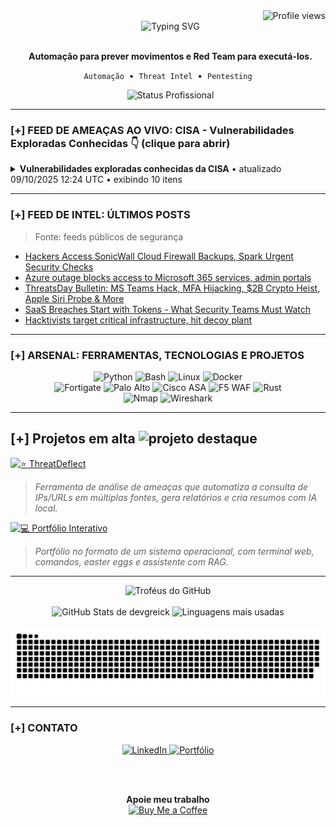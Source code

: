 <div align="right">
  <img src="https://komarev.com/ghpvc/?username=DevGreick&label=Profile%20views&color=0e75b6&style=flat" alt="Profile views" />
</div>
<div align="center">
  <img src="https://readme-typing-svg.herokuapp.com?font=Arial&size=25&pause=1000&color=00FF7F&center=true&vCenter=true&width=520&lines=Ola...;BEM-VINDO." alt="Typing SVG" />
</div>

<div align="center">
  <p>
    <strong>Automação para prever movimentos e Red Team para executá-los.</strong>
  </p>
  <p>
    <code>Automação</code> &nbsp;•&nbsp; <code>Threat Intel</code> &nbsp;•&nbsp; <code>Pentesting</code>
  </p>
  <img src="https://img.shields.io/badge/STATUS-Ativo_na_NTT_DATA-0e75b6?style=for-the-badge" alt="Status Profissional"/>

</div>

---

### [+] FEED DE AMEAÇAS AO VIVO: CISA - Vulnerabilidades Exploradas Conhecidas 👇 (clique para abrir)



  <!-- CVE-LIST:START -->
<details>
<summary><strong>Vulnerabilidades exploradas conhecidas da CISA</strong>  •  atualizado 09/10/2025 12:24 UTC  •  exibindo 10 itens</summary>

> Fonte: CISA Known Exploited Vulnerabilities

- **CVE-2025-27915** - Synacor Zimbra Collaboration Suite (ZCS) Cross-site Scripting Vulnerability  
  Fornecedor: Synacor | Produto: Zimbra Collaboration Suite (ZCS) | Adicionado: 2025-10-07  
  Synacor Zimbra Collaboration Suite (ZCS) contains a cross-site scripting vulnerability that exists in the Classic Web Client due to insufficient sanitization of HTML content in ICS files. When a user views an e-mail message containing a malicious ICS entry, its embedded JavaScript executes via an ontoggle event inside a tag. This allows an attacker to run arbitrary JavaScript within the victim's session, potentially leading to unauthorized actions such as setting e-mail filters to redirect messages to an attacker-controlled address. As a result, an attacker can perform unauthorized actions on the victim's account, including e-mail redirection and data exfiltration.  
  Ação requerida: Apply mitigations per vendor instructions, follow applicable BOD 22-01 guidance for cloud services, or discontinue use of the product if mitigations are unavailable.

- **CVE-2021-22555** - Linux Kernel Heap Out-of-Bounds Write Vulnerability  
  Fornecedor: Linux | Produto: Kernel | Adicionado: 2025-10-06  
  Linux Kernel contains a heap out-of-bounds write vulnerability that could allow an attacker to gain privileges or cause a DoS (via heap memory corruption) through user name space.  
  Ação requerida: Apply mitigations per vendor instructions, follow applicable BOD 22-01 guidance for cloud services, or discontinue use of the product if mitigations are unavailable.

- **CVE-2010-3962** - Microsoft Internet Explorer Uninitialized Memory Corruption Vulnerability  
  Fornecedor: Microsoft | Produto: Internet Explorer | Adicionado: 2025-10-06  
  Microsoft Internet Explorer contains an uninitialized memory corruption vulnerability that could allow for remote code execution. The impacted product could be end-of-life (EoL) and/or end-of-service (EoS). Users should discontinue product utilization.  
  Ação requerida: Apply mitigations per vendor instructions, follow applicable BOD 22-01 guidance for cloud services, or discontinue use of the product if mitigations are unavailable.

- **CVE-2021-43226** - Microsoft Windows Privilege Escalation Vulnerability  
  Fornecedor: Microsoft | Produto: Windows | Adicionado: 2025-10-06  
  Microsoft Windows Common Log File System Driver contains a privilege escalation vulnerability that could allow a local, privileged attacker to bypass certain security mechanisms.  
  Ação requerida: Apply mitigations per vendor instructions, follow applicable BOD 22-01 guidance for cloud services, or discontinue use of the product if mitigations are unavailable.

- **CVE-2013-3918** - Microsoft Windows Out-of-Bounds Write Vulnerability  
  Fornecedor: Microsoft | Produto: Windows | Adicionado: 2025-10-06  
  Microsoft Windows contains an out-of-bounds write vulnerability in the InformationCardSigninHelper Class ActiveX control, icardie.dll. An attacker could exploit the vulnerability by constructing a specially crafted webpage. When a user views the webpage, the vulnerability could allow remote code execution. An attacker who successfully exploited this vulnerability could gain the same user rights as the current user. The impacted product could be end-of-life (EoL) and/or end-of-service (EoS). Users should discontinue product utilization.  
  Ação requerida: Apply mitigations per vendor instructions, follow applicable BOD 22-01 guidance for cloud services, or discontinue use of the product if mitigations are unavailable.

- **CVE-2011-3402** - Microsoft Windows Remote Code Execution Vulnerability  
  Fornecedor: Microsoft | Produto: Windows | Adicionado: 2025-10-06  
  Microsoft Windows Kernel contains an unspecified vulnerability in the TrueType font parsing engine in win32k.sys in the kernel-mode drivers that allows remote attackers to execute arbitrary code via crafted font data in a Word document or web page.  
  Ação requerida: Apply mitigations per vendor instructions, follow applicable BOD 22-01 guidance for cloud services, or discontinue use of the product if mitigations are unavailable.

- **CVE-2010-3765** - Mozilla Multiple Products Remote Code Execution Vulnerability  
  Fornecedor: Mozilla | Produto: Multiple Products | Adicionado: 2025-10-06  
  Mozilla Firefox, SeaMonkey, and Thunderbird contain an unspecified vulnerability when JavaScript is enabled. This allows remote attackers to execute arbitrary code via vectors related to nsCSSFrameConstructor::ContentAppended, the appendChild method, incorrect index tracking, and the creation of multiple frames, which triggers memory corruption.  
  Ação requerida: Apply mitigations per vendor instructions, follow applicable BOD 22-01 guidance for cloud services, or discontinue use of the product if mitigations are unavailable.

- **CVE-2025-61882** - Oracle E-Business Suite Unspecified Vulnerability  
  Fornecedor: Oracle | Produto: E-Business Suite | Adicionado: 2025-10-06  
  Oracle E-Business Suite contains an unspecified vulnerability in the BI Publisher Integration component. The vulnerability allows unauthenticated attacker with network access via HTTP to compromise Oracle Concurrent Processing. Successful attacks can result in takeover of Oracle Concurrent Processing.  
  Ação requerida: Apply mitigations per vendor instructions, follow applicable BOD 22-01 guidance for cloud services, or discontinue use of the product if mitigations are unavailable.

- **CVE-2014-6278** - GNU Bash OS Command Injection Vulnerability  
  Fornecedor: GNU | Produto: GNU Bash | Adicionado: 2025-10-02  
  GNU Bash contains an OS command injection vulnerability which allows remote attackers to execute arbitrary commands via a crafted environment.  
  Ação requerida: Apply mitigations per vendor instructions, follow applicable BOD 22-01 guidance for cloud services, or discontinue use of the product if mitigations are unavailable.

- **CVE-2017-1000353** - Jenkins Remote Code Execution Vulnerability  
  Fornecedor: Jenkins | Produto: Jenkins | Adicionado: 2025-10-02  
  Jenkins contains a remote code execution vulnerability. This vulnerability that could allowed attackers to transfer a serialized Java SignedObject object to the remoting-based Jenkins CLI, that would be deserialized using a new ObjectInputStream, bypassing the existing blocklist-based protection mechanism.  
  Ação requerida: Apply mitigations per vendor instructions, follow applicable BOD 22-01 guidance for cloud services, or discontinue use of the product if mitigations are unavailable.

</details>
































































































































































































































































































































































































































































































































































































































































































































































































































































  <!-- CVE-LIST:END -->

</details>

---

### [+] FEED DE INTEL: ÚLTIMOS POSTS

> Fonte: feeds públicos de segurança

<!-- BLOG-POST-LIST:START -->
- [Hackers Access SonicWall Cloud Firewall Backups, Spark Urgent Security Checks](https://thehackernews.com/2025/10/hackers-access-sonicwall-cloud-firewall.html)
- [Azure outage blocks access to Microsoft 365 services, admin portals](https://www.bleepingcomputer.com/news/microsoft/azure-outage-blocks-access-to-microsoft-365-services-admin-portals/)
- [ThreatsDay Bulletin: MS Teams Hack, MFA Hijacking, $2B Crypto Heist, Apple Siri Probe &amp; More](https://thehackernews.com/2025/10/threatsday-bulletin-ms-teams-hack-mfa.html)
- [SaaS Breaches Start with Tokens - What Security Teams Must Watch](https://thehackernews.com/2025/10/saas-breaches-start-with-tokens-what.html)
- [Hacktivists target critical infrastructure, hit decoy plant](https://www.bleepingcomputer.com/news/security/hacktivists-target-critical-infrastructure-hit-decoy-plant/)
<!-- BLOG-POST-LIST:END -->

---
### [+] ARSENAL: FERRAMENTAS, TECNOLOGIAS E PROJETOS

<div align="center">
  <img src="https://img.shields.io/badge/Python-3776AB?style=for-the-badge&logo=python&logoColor=white" alt="Python" />
  <img src="https://img.shields.io/badge/Bash-4EAA25?style=for-the-badge&logo=gnu-bash&logoColor=white" alt="Bash" />
  <img src="https://img.shields.io/badge/Linux-FCC624?style=for-the-badge&logo=linux&logoColor=black" alt="Linux" />
  <img src="https://img.shields.io/badge/Docker-2496ED?style=for-the-badge&logo=docker&logoColor=white" alt="Docker" />
  <br/>
  <img src="https://img.shields.io/badge/Fortigate-EF2D56?style=for-the-badge&logo=fortinet&logoColor=white" alt="Fortigate" />
  <img src="https://img.shields.io/badge/Palo%20Alto-0086D1?style=for-the-badge&logo=paloaltonetworks&logoColor=white" alt="Palo Alto" />
  <img src="https://img.shields.io/badge/Cisco%20ASA-1BA0D7?style=for-the-badge&logo=cisco&logoColor=white" alt="Cisco ASA" />
  <img src="https://img.shields.io/badge/WAF%20F5-FF3B30?style=for-the-badge&logo=f5&logoColor=white" alt="F5 WAF" />
  <img src="https://img.shields.io/badge/Rust-000000?style=for-the-badge&logo=rust&logoColor=white" alt="Rust" />
  <br/>
  <img src="https://img.shields.io/badge/Nmap-3c9735?style=for-the-badge&logo=nmap&logoColor=white" alt="Nmap" />
  <img src="https://img.shields.io/badge/Wireshark-1679A7?style=for-the-badge&logo=wireshark&logoColor=white" alt="Wireshark" />
</div>

---

## [+] Projetos em alta <img src="https://img.icons8.com/fluency/48/star.png" alt="projeto destaque" width="28"/>

[![⭐ ThreatDeflect](https://img.shields.io/badge/⭐ThreatDeflect-2980B9?style=for-the-badge&logo=github&logoColor=white&labelColor=0D1117)](https://github.com/devgreick/ThreatDeflect)
> *Ferramenta de análise de ameaças que automatiza a consulta de IPs/URLs em múltiplas fontes, gera relatórios e cria resumos com IA local.*
> <br>


[![💻 Portfólio Interativo](https://img.shields.io/badge/💻_Portfólio_Interativo-1ABC9C?style=for-the-badge&logo=linux&logoColor=white&labelColor=0D1117)](https://portfolio.assistentecyber.com/)
> *Portfólio no formato de um sistema operacional, com terminal web, comandos, easter eggs e assistente com RAG.*
> <br>





---

<div align="center">
  <img src="https://github-profile-trophy.vercel.app/?username=devgreick&theme=matrix&no-bg=true&no-frame=true&row=1&column=5" alt="Troféus do GitHub" />
  <br><br>
  <img height="180em" src="https://github-readme-stats.vercel.app/api?username=devgreick&show_icons=true&hide_border=true&count_private=true&include_all_commits=true&title_color=39FF14&icon_color=39FF14&text_color=58A6FF&bg_color=0D1117" alt="GitHub Stats de devgreick" />
  <img height="180em" src="https://github-readme-stats.vercel.app/api/top-langs/?username=devgreick&layout=compact&langs_count=8&hide_border=true&title_color=39FF14&text_color=58A6FF&bg_color=0D1117" alt="Linguagens mais usadas" />
  <br><br>
  <img src="https://raw.githubusercontent.com/devgreick/devgreick/main/output/snake.svg" alt="Snake animation" />
</div>


---

### [+] CONTATO

<div align="center">
  <a href="https://www.linkedin.com/in/jacksongreick/" target="_blank">
    <img src="https://img.shields.io/badge/LinkedIn-0077B5?style=for-the-badge&logo=linkedin&logoColor=white" alt="LinkedIn"/>
  </a>
  <a href="https://portfolio.assistentecyber.com/" target="_blank">
    <img src="https://img.shields.io/badge/Portfólio_Interativo-000000?style=for-the-badge&logo=linux-terminal&logoColor=00ff7f" alt="Portfólio"/>
  </a>
  
  <br><br>
  
  <table>
    <tr>
    <p align="center">
  <strong>Apoie meu trabalho</strong><br>
  <a href="https://buymeacoffee.com/devgreick" target="_blank">
    <img src="https://cdn.buymeacoffee.com/buttons/v2/default-yellow.png" alt="Buy Me a Coffee" width="150">
  </a>
</p>
        </a>
      </td>
    </tr>
  </table>
</div>


